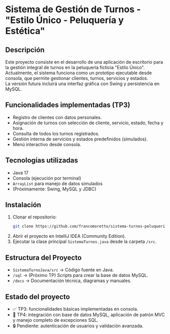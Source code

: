 # Sistema de Gestión de Turnos - "Estilo Único - Peluquería y Estética"

## Descripción

Este proyecto consiste en el desarrollo de una aplicación de escritorio para la gestión integral de turnos en la peluquería ficticia "Estilo Único".  
Actualmente, el sistema funciona como un prototipo ejecutable desde consola, que permite gestionar clientes, turnos, servicios y estados.  
La versión futura incluirá una interfaz gráfica con Swing y persistencia en MySQL.

## Funcionalidades implementadas (TP3)

- Registro de clientes con datos personales.
- Asignación de turnos con selección de cliente, servicio, estado, fecha y hora.
- Consulta de todos los turnos registrados.
- Gestión interna de servicios y estados predefinidos (simulados).
- Menú interactivo desde consola.

## Tecnologías utilizadas

- Java 17
- Consola (ejecución por terminal)
- `ArrayList` para manejo de datos simulados
- (Próximamente: Swing, MySQL y JDBC)

## Instalación

1. Clonar el repositorio:
   ```bash
   git clone https://github.com/francomoretto/sistema-turnos-peluqueria.git
   ```
2. Abrir el proyecto en IntelliJ IDEA (Community Edition).
3. Ejecutar la clase principal `SistemaTurnos.java` desde la carpeta `/src`.

## Estructura del Proyecto

- `SistemaTurnoJava/src` → Código fuente en Java.
- `/sql` → (Próximo TP) Scripts para crear la base de datos MySQL.
- `/docs` → Documentación técnica, diagramas y manuales.

## Estado del proyecto

- ✅ TP3: funcionalidades básicas implementadas en consola.
- 🔄 TP4: integración con base de datos MySQL, aplicación de patrón MVC y manejo completo de excepciones SQL.
- 🔒 Pendiente: autenticación de usuarios y validación avanzada.

